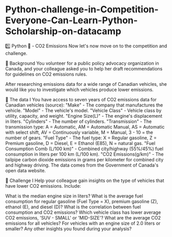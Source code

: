 # Python-challenge-in-Competition-Everyone-Can-Learn-Python-Scholarship-on-datacamp

1️⃣ Python 🐍 - CO2 Emissions
Now let's now move on to the competition and challenge.

📖 Background
You volunteer for a public policy advocacy organization in Canada, and your colleague asked you to help her draft recommendations for guidelines on CO2 emissions rules.

After researching emissions data for a wide range of Canadian vehicles, she would like you to investigate which vehicles produce lower emissions.


💾 The data I
You have access to seven years of CO2 emissions data for Canadian vehicles (source):
"Make" - The company that manufactures the vehicle.
"Model" - The vehicle's model.
"Vehicle Class" - Vehicle class by utility, capacity, and weight.
"Engine Size(L)" - The engine's displacement in liters.
"Cylinders" - The number of cylinders.
"Transmission" - The transmission type: A = Automatic, AM = Automatic Manual, AS = Automatic with select shift, AV = Continuously variable, M = Manual, 3 - 10 = the number of gears.
"Fuel Type" - The fuel type: X = Regular gasoline, Z = Premium gasoline, D = Diesel, E = Ethanol (E85), N = natural gas.
"Fuel Consumption Comb (L/100 km)" - Combined city/highway (55%/45%) fuel consumption in liters per 100 km (L/100 km).
"CO2 Emissions(g/km)" - The tailpipe carbon dioxide emissions in grams per kilometer for combined city and highway driving.
The data comes from the Government of Canada's open data website.



💪 Challenge I
Help your colleague gain insights on the type of vehicles that have lower CO2 emissions. Include:

What is the median engine size in liters?
What is the average fuel consumption for regular gasoline (Fuel Type = X), premium gasoline (Z), ethanol (E), and diesel (D)?
What is the correlation between fuel consumption and CO2 emissions?
Which vehicle class has lower average CO2 emissions, 'SUV - SMALL' or 'MID-SIZE'?
What are the average CO2 emissions for all vehicles? For vehicles with an engine size of 2.0 liters or smaller?
Any other insights you found during your analysis?
